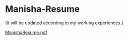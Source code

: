 # Manisha-Resume

(It will be updated according to my working experiences.)


 [ManishaResume.pdf](https://github.com/Manishak798/Manisha-Resume/files/12659565/ManishaResume.pdf)
